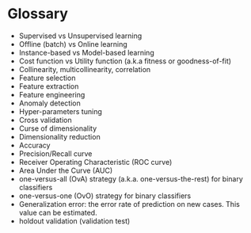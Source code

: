 # Glossary

- Supervised vs Unsupervised learning
- Offline (batch) vs Online learning
- Instance-based vs Model-based learning
- Cost function vs Utility function (a.k.a fitness or goodness-of-fit)
- Collinearity, multicollinearity, correlation
- Feature selection
- Feature extraction
- Feature engineering
- Anomaly detection
- Hyper-parameters tuning
- Cross validation
- Curse of dimensionality
- Dimensionality reduction
- Accuracy
- Precision/Recall curve
- Receiver Operating Characteristic (ROC curve)
- Area Under the Curve (AUC)
- one-versus-all (OvA) strategy (a.k.a. one-versus-the-rest) for binary classifiers
- one-versus-one (OvO) strategy for binary classifiers
- Generalization error: the error rate of prediction on new cases. This value can be estimated.
- holdout validation (validation test)
